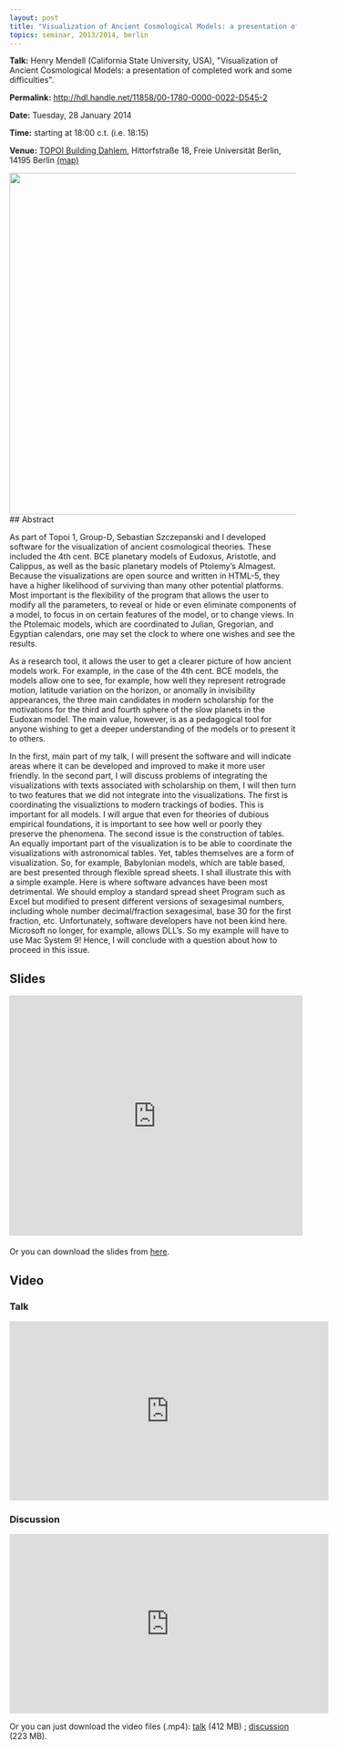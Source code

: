 ```yaml
---
layout: post
title: "Visualization of Ancient Cosmological Models: a presentation of completed work and some difficulties"
topics: seminar, 2013/2014, berlin
---
```


**Talk:** Henry Mendell (California State University, USA), "Visualization of Ancient Cosmological Models: a presentation of completed work and some difficulties".

**Permalink:** <http://hdl.handle.net/11858/00-1780-0000-0022-D545-2>

**Date:** Tuesday, 28 January 2014

**Time:** starting at 18:00 c.t. (i.e. 18:15)

**Venue:** [TOPOI Building Dahlem](http://www.topoi.org/buildings/), Hittorfstraße 18, Freie Universität Berlin, 14195 Berlin [(map)](http://maps.google.de/maps?f=q&source=s_q&hl=de&geocode=&q=Topoi-Haus,+Hittorfstra%C3%9Fe+18,+Dahlem,+Berlin&sll=52.450923,13.282428&sspn=0.011639,0.020814&g=berlin+hittorfstra%C3%9Fe+18&ie=UTF8&ll=52.449641,13.283951&spn=0.011639,0.020814&t=h&z=16)

<img src="/berlin/files/mendell-img.jpg" width="600px"/>

<br />
## Abstract

As part of Topoi 1, Group-D, Sebastian Szczepanski and I developed software for the visualization of ancient cosmological theories.  These included the 4th cent. BCE planetary models of Eudoxus, Aristotle, and Calippus, as well as the basic planetary models of Ptolemy’s Almagest.  Because the visualizations are open source and written in HTML-5, they have a higher likelihood of surviving than many other potential platforms.  Most important is the flexibility of the program that allows the user to modify all the parameters, to reveal or hide or even eliminate components of a model, to focus in on certain features of the model, or to change views.  In the Ptolemaic models, which are coordinated to Julian, Gregorian, and Egyptian calendars, one may set the clock to where one wishes and see the results.

As a research tool, it allows the user to get a clearer picture of how ancient models work.  For example, in the case of the 4th cent. BCE models, the models allow one to see, for example, how well they represent retrograde motion, latitude variation on the horizon, or anomally in invisibility appearances, the three main candidates in modern scholarship for the motivations for the third and fourth sphere of the slow planets in the Eudoxan model.  The main value, however, is as a pedagogical tool for anyone wishing to get a deeper understanding of the models or to present it to others.

In the first, main part of my talk, I will present the software and will indicate areas where it can be developed and improved to make it more user friendly.  In the second part, I will discuss problems of integrating the visualizations with texts associated with scholarship on them, I will then turn to two features that we did not integrate into the visualizations.  The first is coordinating the visualiztions to modern trackings of bodies.  This is important for all models.  I will argue that even for theories of dubious empirical foundations, it is important to see how well or poorly they preserve the phenomena.  The second issue is the construction of tables.  An equally important part of the visualization is to be able to coordinate the visualizations with astronomical tables.  Yet, tables themselves are a form of visualization.  So, for example, Babylonian models, which are table based, are best presented through flexible spread sheets.  I shall illustrate this with a simple example.  Here is where software advances have been most detrimental.  We should employ a standard spread sheet Program such as Excel but modified to present different versions of sexagesimal numbers, including whole number decimal/fraction sexagesimal, base 30 for the first fraction, etc.  Unfortunately, software developers have not been kind here.  Microsoft no longer, for example, allows DLL’s.  So my example will have to use Mac System 9!  Hence, I will conclude with a question about how to proceed in this issue.

## Slides

<iframe src="http://de.slideshare.net/slideshow/embed_code/31558621" width="512" height="421" frameborder="0" marginwidth="0" marginheight="0" scrolling="no" style="border:1px solid #CCC;border-width:1px 1px 0;margin-bottom:5px"> </iframe>

Or you can download the slides from [here](/berlin/files/slides/dcsb_mendell_2014-01-28.pdf).

## Video

### Talk

<iframe width="560" height="315" src="http://www.youtube.com/embed/sk_dTIfltBo" frameborder="0"> </iframe>

### Discussion

<iframe width="560" height="315" src="http://www.youtube.com/embed/dX4oAgUkqxs" frameborder="0"> </iframe>

Or you can just download the video files (.mp4): [talk](/berlin/files/videos/2013-2014/dcsb_mendell_talk.mp4) (412 MB) ; [discussion](/berlin/files/videos/2013-2014/dcsb_mendell_discussion.mp4) (223 MB).


